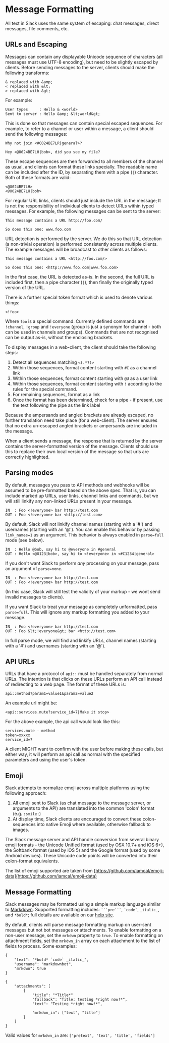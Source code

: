 # Message Formatting

All text in Slack uses the same system of escaping: chat messages, direct messages, file comments, etc.


## URLs and Escaping

Messages can contain any displayable Unicode sequence of characters (all messages must use UTF-8 encoding), 
but need to be slightly escaped by clients. Before sending messages to the server, clients should make the
following transforms:

    & replaced with &amp;
    < replaced with &lt;
    > replaced with &gt;

For example:

    User types     : Hello & <world>
    Sent to server : Hello &amp; &lt;world&gt;

This is done so that messages can contain special escaped sequences. For example, to refer to a channel or
user within a message, a client should send the following messages:

    Why not join <#C024BE7LR|general>?

    Hey <@U024BE7LH|bob>, did you see my file?

These escape sequences are then forwarded to all members of the channel as usual, and clients can format
these links specially. The readable name can be included after the ID, by separating them with a pipe (`|`) 
character. Both of these formats are valid:

    <@U024BE7LH>
    <@U024BE7LH|bob>

For regular URL links, clients should just include the URL in the message; It is not the responsibility of 
individual clients to detect URLs within typed messages. For example, the following messages can be sent 
to the server:

    This message contains a URL http://foo.com/

    So does this one: www.foo.com

URL detection is performed by the server. We do this so that URL detection (a non-trivial operation) is
performed consistently across multiple clients. The example messages will be broadcast to other clients 
as follows:

    This message contains a URL <http://foo.com/>

    So does this one: <http://www.foo.com|www.foo.com>

In the first case, the URL is detected as-is. In the second, the full URL is included first, then a pipe 
character (`|`), then finally the originally typed version of the URL.

There is a further special token format which is used to denote various things:

    <!foo>

Where `foo` is a special command. Currently defined commands are `!channel`, `!group` and `!everyone`
(group is just a synonym for channel - both can be used in channels and groups).
Commands that are not recognised can be output as-is, without the enclosing brackets.

To display messages in a web-client, the client should take the following steps:

1.  Detect all sequences matching `<(.*?)>`
2.  Within those sequences, format content starting with `#C` as a channel link
3.  Within those sequences, format content starting with `@U` as a user link
4.  Within those sequences, format content starting with `!` according to the rules for the special command.
5.  For remaining sequences, format as a link
6.  Once the format has been determined, check for a pipe - if present, use the text following the pipe as the link label

Because the ampersands and angled brackets are already escaped, no further translation need take place 
(for a web-client). The server ensures that no extra un-escaped angled brackets or ampersands are 
included in the message.

When a client sends a message, the response that is returned by the server contains the server-formatted
version of the message. Clients should use this to replace their own local version of the message so that
urls are correctly highlighted.


## Parsing modes

By default, messages you pass to API methods and webhooks will be assumed to be pre-formatted based on
the above spec. That is, you can include marked up URLs, user links, channel links and commands, but 
we will still linkify any non-linked URLs present in your message.

    IN  : Foo <!everyone> bar http://test.com
    OUT : Foo <!everyone> bar <http://test.com>

By default, Slack will not linkify channel names (starting with a '#') and usernames (starting with
an '@'). You can enable this behavior by passing `link_names=1` as an argument. This behavior is always 
enabled in `parse=full` mode (see below).

    IN  : Hello @bob, say hi to @everyone in #general
    OUT : Hello <@U123|bob>, say hi to <!everyone> in <#C1234|general>

If you don't want Slack to perform _any_ processing on your message, pass an argument of `parse=none`.

    IN  : Foo <!everyone> bar http://test.com
    OUT : Foo <!everyone> bar http://test.com

(In this case, Slack will still test the validity of your markup - we wont send invalid messages to clients).

If you want Slack to treat your message as completely unformatted, pass `parse=full`. This will ignore 
any markup formatting you added to your message.

    IN  : Foo <!everyone> bar http://test.com
    OUT : Foo &lt;!everyone&gt; bar <http://test.com>

In full parse mode, we will find and linkify URLs, channel names (starting with a '#') and usernames (starting 
with an '@').


## API URLs

URLs that have a protocol of `api::` must be handled separately from normal URLs. The intention is that clicks
on these URLs perform an API call instead of redirecting to a web page. The format of these URLs is:

    api::method?param1=value1&param2=value2

An example url might be:

    <api::services.mute?service_id=7|Make it stop>

For the above example, the api call
would look like this:

    services.mute - method
    token=xxxxx
    service_id=7

A client MIGHT want to confirm with the user before making these calls, but either way, it will perform an api call
as normal with the specified parameters and using the user's token.


## Emoji

Slack attempts to normalize emoji across multiple platforms using the following approach:

1. All emoji sent to Slack (as chat message to the message server, or arguments to the API) are translated into
   the common 'colon' format (e.g. `:smile:`)
2. At display time, Slack clients are encouraged to convert these colon-sequences into native Emoji where available,
   otherwise fallback to images.

The Slack message server and API handle conversion from several binary emoji formats - the Unicode Unified format
(used by OSX 10.7+ and iOS 6+), the Softbank format (used by iOS 5) and the Google format (used by some Android
devices). These Unicode code points will be converted into their colon-format equivalents.

The list of emoji supported are taken from [https://github.com/iamcal/emoji-data](https://github.com/iamcal/emoji-data)


## Message Formatting

Slack messages may be formatted using a simple markup language similar to [Markdown](https://daringfireball.net/projects/markdown/). Supported formatting includes: `` ```pre``` ``, `` `code` ``, `_italic_`, and `*bold*`; full details are available on our [help site](https://slack.zendesk.com/hc/en-us/articles/202288908-How-can-I-add-formatting-to-my-messages-).

By default, clients will parse message formatting markup on user-sent messages but not bot messages or attachments. To enable formatting on a non-user message, set the `mrkdwn` property to `true`. To enable formatting on attachment fields, set the `mrkdwn_in` array on each attachment to the list of fields to process. Some examples:

    {
        "text": "*bold* `code` _italic_",
        "username": "markdownbot",
        "mrkdwn": true
    }

    {
        "attachments": [
            {
                "title": "*Title*"
                "fallback": "Title: testing *right now!*",
                "text": "Testing *right now!*",

                "mrkdwn_in": ["text", "title"]
            }
        ]
    }

Valid values for `mrkdwn_in` are: `['pretext', 'text', 'title', 'fields']`
